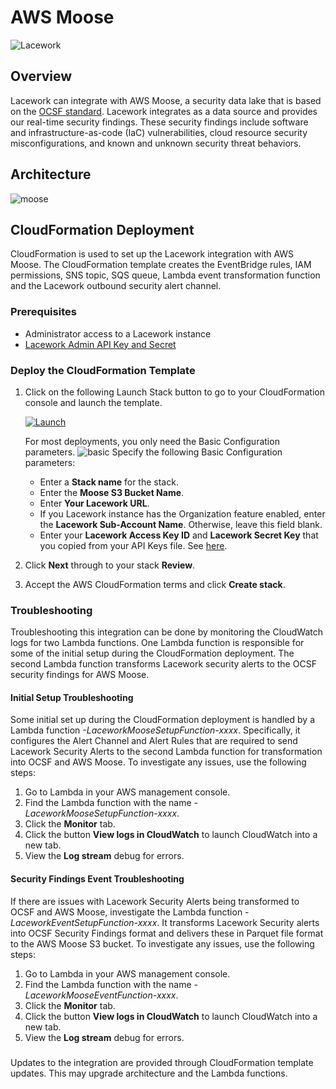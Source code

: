 # AWS Moose

![Lacework](https://user-images.githubusercontent.com/6440106/152378397-90c862e9-19fb-4427-96d0-02ca6c87f4dd.png)

## Overview
Lacework can integrate with AWS Moose, a security data lake that is based on the [OCSF standard](https://schema.ocsf.io/).
Lacework integrates as a data source and provides our real-time security findings. These security findings include software and infrastructure-as-code (IaC) vulnerabilities, cloud resource security misconfigurations, and known and unknown security threat behaviors.

## Architecture
![moose](https://user-images.githubusercontent.com/6440106/200464957-6fd1df7d-e3ed-4e86-994b-60dd0bc0dbc0.png)

## CloudFormation Deployment
CloudFormation is used to set up the Lacework integration with AWS Moose. The CloudFormation template creates the EventBridge rules, IAM permissions, SNS topic, SQS queue, Lambda event transformation function and the Lacework outbound security alert channel.

### Prerequisites
* Administrator access to a Lacework instance
* [Lacework Admin API Key and Secret](https://docs.lacework.com/api/api-access-keys-and-tokens)

### Deploy the CloudFormation Template

1. Click on the following Launch Stack button to go to your CloudFormation console and launch the template.

   [![Launch](https://user-images.githubusercontent.com/6440106/153987820-e1f32423-1e69-416d-8bca-2ee3a1e85df1.png)](https://console.aws.amazon.com/cloudformation/home?#/stacks/create/review?templateURL=https://lacework-alliances.s3.us-west-2.amazonaws.com/lacework-moose/templates/moose-integration.yml)

   For most deployments, you only need the Basic Configuration parameters.
   ![basic](https://user-images.githubusercontent.com/6440106/200466378-c7940e9a-128a-40c3-8281-03cadea31561.png)
   Specify the following Basic Configuration parameters:
    * Enter a **Stack name** for the stack.
    * Enter the **Moose S3 Bucket Name**.
    * Enter **Your Lacework URL**.
    * If you Lacework instance has the Organization feature enabled, enter the **Lacework Sub-Account Name**. Otherwise, leave this field blank.
    * Enter your **Lacework Access Key ID** and **Lacework Secret Key** that you copied from your API Keys file. See [here](https://docs.lacework.com/console/generate-api-access-keys-and-tokens).
     
3. Click **Next** through to your stack **Review**.
4. Accept the AWS CloudFormation terms and click **Create stack**.

### Troubleshooting
Troubleshooting this integration can be done by monitoring the CloudWatch logs for two Lambda functions. One Lambda function is responsible for some of the initial setup during the CloudFormation deployment. The second Lambda function transforms Lacework security alerts to the OCSF security findings for AWS Moose.

#### Initial Setup Troubleshooting
Some initial set up during the CloudFormation deployment is handled by a Lambda function _<stack-name>-LaceworkMooseSetupFunction-xxxx_. Specifically, it configures the Alert Channel and Alert Rules that are required to send Lacework Security Alerts to the second Lambda function for transformation into OCSF and AWS Moose.
To investigate any issues, use the following steps:

1. Go to Lambda in your AWS management console.
2. Find the Lambda function with the name _<stack-name>-LaceworkMooseSetupFunction-xxxx_.
3. Click the **Monitor** tab.
4. Click the button **View logs in CloudWatch** to launch CloudWatch into a new tab.
5. View the **Log stream** debug for errors.

#### Security Findings Event Troubleshooting
If there are issues with Lacework Security Alerts being transformed to OCSF and AWS Moose, investigate the Lambda function _<stack-name>-LaceworkEventSetupFunction-xxxx_. It transforms Lacework Security alerts into OCSF Security Findings format and delivers these in Parquet file format to the AWS Moose S3 bucket.
To investigate any issues, use the following steps:

1. Go to Lambda in your AWS management console.
2. Find the Lambda function with the name _<stack-name>-LaceworkMooseEventFunction-xxxx_.
3. Click the **Monitor** tab.
4. Click the button **View logs in CloudWatch** to launch CloudWatch into a new tab.
5. View the **Log stream** debug for errors.

###
Updates to the integration are provided through CloudFormation template updates. This may upgrade architecture and the Lambda functions.